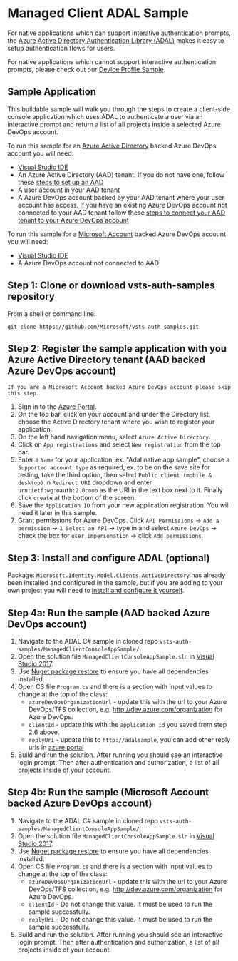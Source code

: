 # Managed Client ADAL Sample

For native applications which can support interative authentication prompts, the [Azure Active Directory Authentication Library (ADAL)](https://docs.microsoft.com/en-us/azure/active-directory/develop/active-directory-authentication-libraries) makes it easy to setup authentication flows for users.

For native applications which cannot support interactive authentication prompts, please check out our [Device Profile Sample](./../DeviceProfileSample/README.md).

## Sample Application

This buildable sample will walk you through the steps to create a client-side console application which uses ADAL to authenticate a user via an interactive prompt and return a list of all projects inside a selected Azure DevOps account.

To run this sample for an [Azure Active Directory](https://docs.microsoft.com/en-us/azure/active-directory/fundamentals/active-directory-whatis) backed Azure DevOps account you will need:
* [Visual Studio IDE](https://www.visualstudio.com/vs/)
* An Azure Active Directory (AAD) tenant. If you do not have one, follow these [steps to set up an AAD](https://docs.microsoft.com/en-us/azure/active-directory/develop/quickstart-create-new-tenant)
* A user account in your AAD tenant
* A Azure DevOps account backed by your AAD tenant where your user account has access. If you have an existing Azure DevOps account not connected to your AAD tenant follow these [steps to connect your AAD tenant to your Azure DevOps account](https://docs.microsoft.com/en-us/azure/devops/organizations/accounts/manage-azure-active-directory-groups-vsts?view=vsts&tabs=new-nav)

To run this sample for a [Microsoft Account](https://account.microsoft.com/account) backed Azure DevOps account you will need:
* [Visual Studio IDE](https://www.visualstudio.com/vs/)
* A Azure DevOps account not connected to AAD


## Step 1: Clone or download vsts-auth-samples repository

From a shell or command line: 
```no-highlight
git clone https://github.com/Microsoft/vsts-auth-samples.git
```

## Step 2: Register the sample application with you Azure Active Directory tenant (AAD backed Azure DevOps account)

```no-highlight
If you are a Microsoft Account backed Azure DevOps account please skip this step.
```

1. Sign in to the [Azure Portal](https://portal.azure.com).
2. On the top bar, click on your account and under the Directory list, choose the Active Directory tenant where you wish to register your application.
3. On the left hand navigation menu, select `Azure Active Directory`.
4. Click on `App registrations` and select `New registration` from the top bar.
5. Enter a `Name` for your application, ex. "Adal native app sample", choose a `Supported account type` as required, ex. to be on the save site for testing, take the third option, then select `Public client (mobile & desktop)` in `Redirect URI` dropdown and enter `urn:ietf:wg:oauth:2.0:oob` as the URI in the text box next to it. Finally click `create` at the bottom of the screen.
6. Save the `Application ID` from your new application registration. You will need it later in this sample.
7. Grant permissions for Azure DevOps. Click `API Permissions` -> `Add a permission` -> `1 Select an API` -> type in and select `Azure DevOps` -> check the box for `user_impersonation` -> click `Add permissions`.

## Step 3: Install and configure ADAL (optional)

Package: `Microsoft.Identity.Model.Clients.ActiveDirectory` has already been installed and configured in the sample, but if you are adding to your own project you will need to [install and configure it yourself](https://www.nuget.org/packages/Microsoft.IdentityModel.Clients.ActiveDirectory). 

## Step 4a: Run the sample (AAD backed Azure DevOps account)

1. Navigate to the ADAL C# sample in cloned repo `vsts-auth-samples/ManagedClientConsoleAppSample/`.
2. Open the solution file `ManagedClientConsoleAppSample.sln` in [Visual Studio 2017](https://www.visualstudio.com/downloads/).
3. Use [Nuget package restore](https://docs.microsoft.com/en-us/nuget/consume-packages/package-restore) to ensure you have all dependencies installed.
4. Open CS file `Program.cs` and there is a section with input values to change at the top of the class:
    * `azureDevOpsOrganizationUrl` - update this with the url to your Azure DevOps/TFS collection, e.g. http://dev.azure.com/organization for Azure DevOps.
    * `clientId` - update this with the `application id` you saved from step 2.6 above.
    * `replyUri` - update this to `http://adalsample`, you can add other reply urls in [azure portal](https://portal.azure.com)
5. Build and run the solution. After running you should see an interactive login prompt. Then after authentication and authorization, a list of all projects inside of your account.

## Step 4b: Run the sample (Microsoft Account backed Azure DevOps account)

1. Navigate to the ADAL C# sample in cloned repo `vsts-auth-samples/ManagedClientConsoleAppSample/`.
2. Open the solution file `ManagedClientConsoleAppSample.sln` in [Visual Studio 2017](https://www.visualstudio.com/downloads/).
3. Use [Nuget package restore](https://docs.microsoft.com/en-us/nuget/consume-packages/package-restore) to ensure you have all dependencies installed.
4. Open CS file `Program.cs` and there is a section with input values to change at the top of the class:
    * `azureDevOpsOrganizationUrl` - update this with the url to your Azure DevOps/TFS collection, e.g. http://dev.azure.com/organization for Azure DevOps.
    * `clientId` - Do not change this value. It must be used to run the sample successfully.
    * `replyUri` - Do not change this value. It must be used to run the sample successfully.
5. Build and run the solution. After running you should see an interactive login prompt. Then after authentication and authorization, a list of all projects inside of your account.

